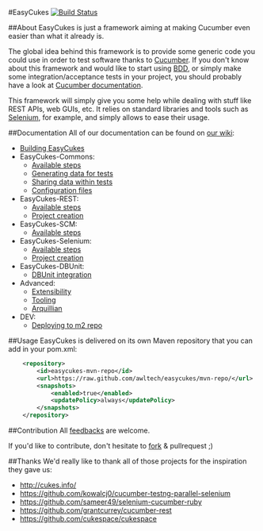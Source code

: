 #EasyCukes
[![Build Status](https://travis-ci.org/aneveux/easycukes.svg)](https://travis-ci.org/aneveux/easycukes)

##About
EasyCukes is just a framework aiming at making Cucumber even easier than what it already is.

The global idea behind this framework is to provide some generic code you could use in order to test software thanks to [Cucumber](http://cukes.info/). If you don't know about this framework and would like to start using [BDD](https://en.wikipedia.org/wiki/Behavior-driven_development), or simply make some integration/acceptance tests in your project, you should probably have a look at [Cucumber documentation](https://github.com/cucumber/cucumber/wiki).

This framework will simply give you some help while dealing with stuff like REST APIs, web GUIs, etc. It relies on standard libraries and tools such as [Selenium](http://docs.seleniumhq.org/), for example, and simply allows to ease their usage.

##Documentation
All of our documentation can be found on [our wiki](https://github.com/awltech/easycukes/wiki):

- [Building EasyCukes](https://github.com/awltech/easycukes/wiki/Building-EasyCukes)
- EasyCukes-Commons:
	- [Available steps](https://github.com/awltech/easycukes/wiki/EasyCukes-Commons-available-steps)
	- [Generating data for tests](https://github.com/awltech/easycukes/wiki/Generating-data-for-tests)
	- [Sharing data within tests](https://github.com/awltech/easycukes/wiki/Sharing-data-within-tests)
	- [Configuration files](https://github.com/awltech/easycukes/wiki/EasyCukes-configuration-files)
- EasyCukes-REST:
	- [Available steps](https://github.com/awltech/easycukes/wiki/EasyCukes-REST-available-steps)
	- [Project creation](https://github.com/awltech/easycukes/wiki/EasyCukes-REST-project-creation)
- EasyCukes-SCM:
	- [Available steps](https://github.com/awltech/easycukes/wiki/EasyCukes-SCM-available-steps)
- EasyCukes-Selenium:
	- [Available steps](https://github.com/awltech/easycukes/wiki/EasyCukes-Selenium-available-steps)
	- [Project creation](https://github.com/awltech/easycukes/wiki/EasyCukes-Selenium-project-creation)
- EasyCukes-DBUnit:
	- [DBUnit integration](https://github.com/awltech/easycukes/wiki/EasyCukes-&-DbUnit-integration)
- Advanced:
	- [Extensibility](https://github.com/awltech/easycukes/wiki/Extensibility-of-EasyCukes-framework)
	- [Tooling](https://github.com/awltech/easycukes/wiki/Tooling-for-developing-with-EasyCukes)
	- [Arquillian](https://github.com/awltech/easycukes/wiki/Arquillian-integration)
- DEV:
	- [Deploying to m2 repo](https://github.com/awltech/easycukes/wiki/%5BDEV%5D-Deploying-EasyCukes-to-github-m2-repo)

##Usage
EasyCukes is delivered on its own Maven repository that you can add in your pom.xml:

```xml
    <repository>
        <id>easycukes-mvn-repo</id>
        <url>https://raw.github.com/awltech/easycukes/mvn-repo/</url>
        <snapshots>
            <enabled>true</enabled>
            <updatePolicy>always</updatePolicy>
        </snapshots>
    </repository>
```

##Contribution
All [feedbacks](https://github.com/awltech/easycukes/issues) are welcome.

If you'd like to contribute, don't hesitate to [fork](https://github.com/awltech/easycukes/fork) & pullrequest ;)

##Thanks
We'd really like to thank all of those projects for the inspiration they gave us:
- http://cukes.info/
- https://github.com/kowalcj0/cucumber-testng-parallel-selenium
- https://github.com/sameer49/selenium-cucumber-ruby
- https://github.com/grantcurrey/cucumber-rest 
- https://github.com/cukespace/cukespace

